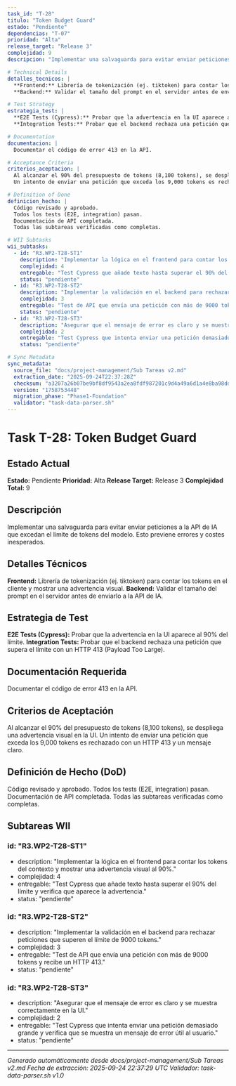 ```yaml
---
task_id: "T-28"
titulo: "Token Budget Guard"
estado: "Pendiente"
dependencias: "T-07"
prioridad: "Alta"
release_target: "Release 3"
complejidad: 9
descripcion: "Implementar una salvaguarda para evitar enviar peticiones a la API de IA que excedan el límite de tokens del modelo. Esto previene errores y costes inesperados."

# Technical Details
detalles_tecnicos: |
  **Frontend:** Librería de tokenización (ej. tiktoken) para contar los tokens en el cliente y mostrar una advertencia visual.
  **Backend:** Validar el tamaño del prompt en el servidor antes de enviarlo a la API de IA.

# Test Strategy
estrategia_test: |
  **E2E Tests (Cypress):** Probar que la advertencia en la UI aparece al 90% del límite.
  **Integration Tests:** Probar que el backend rechaza una petición que supera el límite con un HTTP 413 (Payload Too Large).

# Documentation
documentacion: |
  Documentar el código de error 413 en la API.

# Acceptance Criteria
criterios_aceptacion: |
  Al alcanzar el 90% del presupuesto de tokens (8,100 tokens), se despliega una advertencia visual en la UI.
  Un intento de enviar una petición que exceda los 9,000 tokens es rechazado con un HTTP 413 y un mensaje claro.

# Definition of Done
definicion_hecho: |
  Código revisado y aprobado.
  Todos los tests (E2E, integration) pasan.
  Documentación de API completada.
  Todas las subtareas verificadas como completas.

# WII Subtasks
wii_subtasks:
  - id: "R3.WP2-T28-ST1"
    description: "Implementar la lógica en el frontend para contar los tokens del contexto y mostrar una advertencia visual al 90%."
    complejidad: 4
    entregable: "Test Cypress que añade texto hasta superar el 90% del límite y verifica que aparece la advertencia."
    status: "pendiente"
  - id: "R3.WP2-T28-ST2"
    description: "Implementar la validación en el backend para rechazar peticiones que superen el límite de 9000 tokens."
    complejidad: 3
    entregable: "Test de API que envía una petición con más de 9000 tokens y recibe un HTTP 413."
    status: "pendiente"
  - id: "R3.WP2-T28-ST3"
    description: "Asegurar que el mensaje de error es claro y se muestra correctamente en la UI."
    complejidad: 2
    entregable: "Test Cypress que intenta enviar una petición demasiado grande y verifica que se muestra un mensaje de error útil al usuario."
    status: "pendiente"

# Sync Metadata
sync_metadata:
  source_file: "docs/project-management/Sub Tareas v2.md"
  extraction_date: "2025-09-24T22:37:28Z"
  checksum: "a3207a26b07be9bf8df9543a2ea8fdf987201c9d4a49a6d1a4e8ba98ddd6944a"
  version: "1758753448"
  migration_phase: "Phase1-Foundation"
  validator: "task-data-parser.sh"
---
```


# Task T-28: Token Budget Guard

## Estado Actual
**Estado:** Pendiente
**Prioridad:** Alta
**Release Target:** Release 3
**Complejidad Total:** 9

## Descripción
Implementar una salvaguarda para evitar enviar peticiones a la API de IA que excedan el límite de tokens del modelo. Esto previene errores y costes inesperados.

## Detalles Técnicos
**Frontend:** Librería de tokenización (ej. tiktoken) para contar los tokens en el cliente y mostrar una advertencia visual.
**Backend:** Validar el tamaño del prompt en el servidor antes de enviarlo a la API de IA.

## Estrategia de Test
**E2E Tests (Cypress):** Probar que la advertencia en la UI aparece al 90% del límite.
**Integration Tests:** Probar que el backend rechaza una petición que supera el límite con un HTTP 413 (Payload Too Large).

## Documentación Requerida
Documentar el código de error 413 en la API.

## Criterios de Aceptación
Al alcanzar el 90% del presupuesto de tokens (8,100 tokens), se despliega una advertencia visual en la UI.
Un intento de enviar una petición que exceda los 9,000 tokens es rechazado con un HTTP 413 y un mensaje claro.

## Definición de Hecho (DoD)
Código revisado y aprobado.
Todos los tests (E2E, integration) pasan.
Documentación de API completada.
Todas las subtareas verificadas como completas.

## Subtareas WII
### id: "R3.WP2-T28-ST1"
- description: "Implementar la lógica en el frontend para contar los tokens del contexto y mostrar una advertencia visual al 90%."
- complejidad: 4
- entregable: "Test Cypress que añade texto hasta superar el 90% del límite y verifica que aparece la advertencia."
- status: "pendiente"
### id: "R3.WP2-T28-ST2"
- description: "Implementar la validación en el backend para rechazar peticiones que superen el límite de 9000 tokens."
- complejidad: 3
- entregable: "Test de API que envía una petición con más de 9000 tokens y recibe un HTTP 413."
- status: "pendiente"
### id: "R3.WP2-T28-ST3"
- description: "Asegurar que el mensaje de error es claro y se muestra correctamente en la UI."
- complejidad: 2
- entregable: "Test Cypress que intenta enviar una petición demasiado grande y verifica que se muestra un mensaje de error útil al usuario."
- status: "pendiente"

---
*Generado automáticamente desde docs/project-management/Sub Tareas v2.md*
*Fecha de extracción: 2025-09-24 22:37:29 UTC*
*Validador: task-data-parser.sh v1.0*
